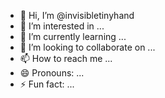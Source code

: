 - 👋 Hi, I’m @invisibletinyhand
- 👀 I’m interested in ...
- 🌱 I’m currently learning ...
- 💞️ I’m looking to collaborate on ...
- 📫 How to reach me ...
- 😄 Pronouns: ...
- ⚡ Fun fact: ...

<!---
invisibletinyhand/invisibletinyhand is a ✨ special ✨ repository because its `README.md` (this file) appears on your GitHub profile.
You can click the Preview link to take a look at your changes.
--->
